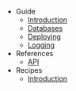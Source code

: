 - Guide
  - [Introduction](guides/introduction.md)
  - [Databases](guides/databases.md)
  - [Deploying](guides/deploying.md)
  - [Logging](guides/logging.md)
- References
  - [API](references/api.md)
- Recipes
  - [Introduction](recipes/introduction.md)
